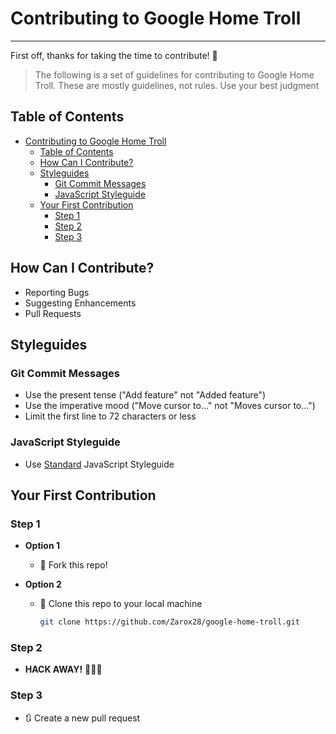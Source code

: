 # Contributing to Google Home Troll

---

First off, thanks for taking the time to contribute! 🎉

> The following is a set of guidelines for contributing to Google Home Troll. These are mostly guidelines, not rules. Use your best judgment

## Table of Contents

- [Contributing to Google Home Troll](#contributing-to-google-home-troll)
  - [Table of Contents](#table-of-contents)
  - [How Can I Contribute?](#how-can-i-contribute)
  - [Styleguides](#styleguides)
    - [Git Commit Messages](#git-commit-messages)
    - [JavaScript Styleguide](#javascript-styleguide)
  - [Your First Contribution](#your-first-contribution)
    - [Step 1](#step-1)
    - [Step 2](#step-2)
    - [Step 3](#step-3)

## How Can I Contribute?

- Reporting Bugs
- Suggesting Enhancements
- Pull Requests

## Styleguides

### Git Commit Messages

- Use the present tense ("Add feature" not "Added feature")
- Use the imperative mood ("Move cursor to..." not "Moves cursor to...")
- Limit the first line to 72 characters or less

### JavaScript Styleguide

- Use [Standard](https://standardjs.com/) JavaScript Styleguide

## Your First Contribution

### Step 1

- **Option 1**
    - 🍴 Fork this repo!

- **Option 2**
    - 👯 Clone this repo to your local machine

        ```bash
        git clone https://github.com/Zarox28/google-home-troll.git
        ```

### Step 2

- **HACK AWAY!** 🔨🔨🔨

### Step 3

- 🔃 Create a new pull request